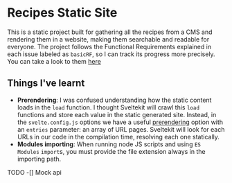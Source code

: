 # Recipes Static Site
This is a static project built for gathering all the recipes from a CMS and rendering them in a website, making them searchable and readable for everyone.
The project follows the Functional Requirements explained in each issue labeled as `basicRF`, so I can track its progress more precisely. You can take a look to them [here](https://github.com/Marcosaurios/recipes/issues?q=is%3Aopen+is%3Aissue+label%3AbasicRF)

## Things I've learnt
- **Prerendering**: I was confused understanding how the static content loads in the `load` function. I thought Sveltekit will crawl this `load` functions and store each value in the static generated site. Instead, in the `svelte.config.js` options we have a useful [prerendering](https://kit.svelte.dev/docs#configuration-prerender) option with an `entries` parameter: an array of URL pages. Sveltekit will look for each URLs in our code in the compilation time, resolving each one statically.
- **Modules importing**: When running node JS scripts and using `ES Modules` `import`s, you must provide the file extension always in the importing path. 


TODO
-[] Mock api 

